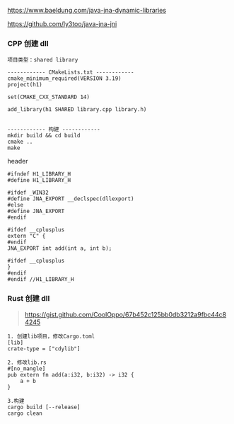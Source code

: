 https://www.baeldung.com/java-jna-dynamic-libraries

https://github.com/ly3too/java-jna-jni



### CPP 创建 dll

```
项目类型：shared library

------------ CMakeLists.txt ------------
cmake_minimum_required(VERSION 3.19)
project(h1)

set(CMAKE_CXX_STANDARD 14)

add_library(h1 SHARED library.cpp library.h)


------------ 构建 ------------
mkdir build && cd build
cmake ..
make
```

header

```
#ifndef H1_LIBRARY_H
#define H1_LIBRARY_H

#ifdef _WIN32
#define JNA_EXPORT __declspec(dllexport)
#else
#define JNA_EXPORT
#endif

#ifdef __cplusplus
extern "C" {
#endif
JNA_EXPORT int add(int a, int b);

#ifdef __cplusplus
}
#endif
#endif //H1_LIBRARY_H

```



### Rust 创建 dll

> https://gist.github.com/CoolOppo/67b452c125bb0db3212a9fbc44c84245

```
1. 创建lib项目，修改Cargo.toml
[lib]
crate-type = ["cdylib"]

2. 修改lib.rs
#[no_mangle]
pub extern fn add(a:i32, b:i32) -> i32 {
    a + b
}

3.构建
cargo build [--release]
cargo clean
```
